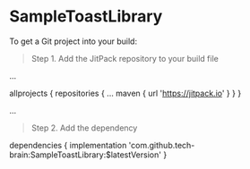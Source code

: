 # SampleToastLibrary
To get a Git project into your build:

> Step 1. Add the JitPack repository to your build file

...


allprojects {
		repositories {
			...
			maven { url 'https://jitpack.io' }
		}
	}
  

...


> Step 2. Add the dependency

dependencies {
	        implementation 'com.github.tech-brain:SampleToastLibrary:$latestVersion'
	}
